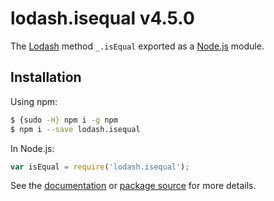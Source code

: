 # lodash.isequal v4.5.0

The [Lodash](https://lodash.com/) method `_.isEqual` exported as a [Node.js](https://nodejs.org/) module.

## Installation

Using npm:
```bash
$ {sudo -H} npm i -g npm
$ npm i --save lodash.isequal
```

In Node.js:
```js
var isEqual = require('lodash.isequal');
```

See the [documentation](https://lodash.com/docs#isEqual) or [package source](https://github.com/lodash/lodash/blob/4.5.0-npm-packages/lodash.isequal) for more details.
